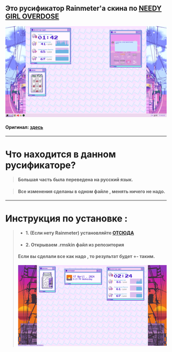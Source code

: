 ## Это русификатор Rainmeter'а скина по [ NEEDY GIRL OVERDOSE](https://store.steampowered.com/app/1451940/NEEDY_GIRL_OVERDOSE/)

![Демо](files/demostration.PNG)
#### Оригинал: [здесь](https://github.com/lezzthanthree/Needy-Streamer-Overload)
___

# Что находится в данном русификаторе?

> #### Большая часть была переведена на русский язык.


> #### Все изменения сделаны в одном файле , менять ничего не надо.
___
# Инструкция по установке : 
 > * #### 1. (Если нету Rainmeter) установляйте [ОТСЮДА](https://www.rainmeter.net/)
 > * #### 2. Открываем .rmskin файл из репозитория
> #### Если вы сделали все как надо , то результат будет +- таким.
> ![Итог](files/result.png)
